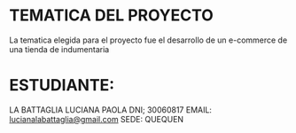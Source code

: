 
# TEMATICA DEL PROYECTO

La tematica elegida para el proyecto fue el desarrollo de un e-commerce de una  tienda de indumentaria

# ESTUDIANTE:
LA BATTAGLIA LUCIANA PAOLA
DNI; 30060817
EMAIL: lucianalabattaglia@gmail.com
SEDE: QUEQUEN
